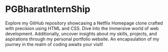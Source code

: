 # PGBharatInternShip
Explore my GitHub repository showcasing a Netflix Homepage clone crafted with precision using HTML and CSS. Dive into the immersive world of web development. Additionally, uncover insights about my skills, projects, and aspirations through my personal portfolio website. An encapsulation of my journey in the realm of coding awaits your visit!
